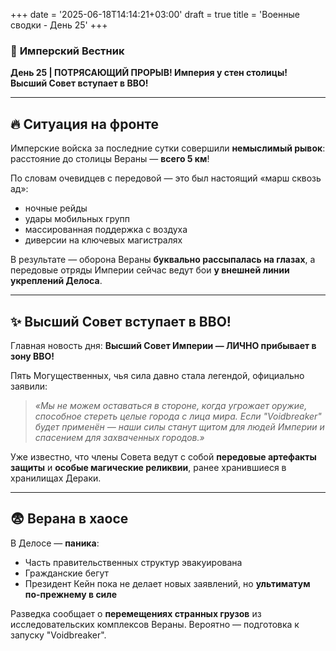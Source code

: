 +++
date = '2025-06-18T14:14:21+03:00'
draft = true
title = 'Военные сводки - День 25'
+++

### 📜 **Имперский Вестник**

**День 25 | ПОТРЯСАЮЩИЙ ПРОРЫВ! Империя у стен столицы! Высший Совет вступает в ВВО!**

---

## 🔥 **Ситуация на фронте**

Имперские войска за последние сутки совершили **немыслимый рывок**:
расстояние до столицы Вераны — **всего 5 км**!

По словам очевидцев с передовой — это был настоящий «марш сквозь ад»:

* ночные рейды
* удары мобильных групп
* массированная поддержка с воздуха
* диверсии на ключевых магистралях

В результате — оборона Вераны **буквально рассыпалась на глазах**, а передовые отряды Империи сейчас ведут бои **у внешней линии укреплений Делоса**.

---

## ✨ **Высший Совет вступает в ВВО!**

Главная новость дня: **Высший Совет Империи — ЛИЧНО прибывает в зону ВВО!**

Пять Могущественных, чья сила давно стала легендой, официально заявили:

> *«Мы не можем оставаться в стороне, когда угрожает оружие, способное стереть целые города с лица мира. Если "Voidbreaker" будет применён — наши силы станут щитом для людей Империи и спасением для захваченных городов.»*

Уже известно, что члены Совета ведут с собой **передовые артефакты защиты** и **особые магические реликвии**, ранее хранившиеся в хранилищах Дераки.

---

## 😨 **Верана в хаосе**

В Делосе — **паника**:

* Часть правительственных структур эвакуирована
* Гражданские бегут
* Президент Кейн пока не делает новых заявлений, но **ультиматум по-прежнему в силе**

Разведка сообщает о **перемещениях странных грузов** из исследовательских комплексов Вераны. Вероятно — подготовка к запуску "Voidbreaker".
